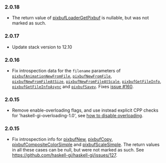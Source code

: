 ### 2.0.18

+ The return value of [pixbufLoaderGetPixbuf](https://hackage.haskell.org/package/gi-gdkpixbuf-2.0.18/docs/GI-GdkPixbuf-Objects-PixbufLoader.html#v:pixbufLoaderGetPixbuf) is nullable, but was not marked as such.

### 2.0.17

+ Update stack version to 12.10

### 2.0.16

+ Fix introspection data for the `filename` parameters of [`pixbufAnimationNewFromFile`](https://hackage.haskell.org/package/gi-gdkpixbuf/docs/GI-GdkPixbuf-Objects-PixbufAnimation.html#v:pixbufAnimationNewFromFile), [`pixbufNewFromFile`](https://hackage.haskell.org/package/gi-gdkpixbuf/docs/GI-GdkPixbuf-Objects-Pixbuf.html#v:pixbufNewFromFile), [`pixbufNewFromFileAtSize`](https://hackage.haskell.org/package/gi-gdkpixbuf/docs/GI-GdkPixbuf-Objects-Pixbuf.html#v:pixbufNewFromFileAtSize), [`pixbufNewFromFileAtScale`](https://hackage.haskell.org/package/gi-gdkpixbuf/docs/GI-GdkPixbuf-Objects-Pixbuf.html#v:pixbufNewFromFileAtScale), [`pixbufGetFileInfo`](https://hackage.haskell.org/package/gi-gdkpixbuf/docs/GI-GdkPixbuf-Objects-Pixbuf.html#v:pixbufGetFileInfo), [`pixbufGetFileInfoAsync`](https://hackage.haskell.org/package/gi-gdkpixbuf/docs/GI-GdkPixbuf-Objects-Pixbuf.html#v:pixbufGetFileInfoAsync) and [`pixbufSavev`](https://hackage.haskell.org/package/gi-gdkpixbuf/docs/GI-GdkPixbuf-Objects-Pixbuf.html#v:pixbufSavev). Fixes [issue #160](https://github.com/haskell-gi/haskell-gi/issues/160).

### 2.0.15

+ Remove enable-overloading flags, and use instead explicit CPP checks for 'haskell-gi-overloading-1.0', see [how to disable overloading](https://github.com/haskell-gi/haskell-gi/wiki/Overloading\#disabling-overloading).

### 2.0.15

+ Fix introspection info for [pixbufNew](https://hackage.haskell.org/package/gi-gdkpixbuf/docs/GI-GdkPixbuf-Objects-Pixbuf.html#v:pixbufNew), [pixbufCopy](https://hackage.haskell.org/package/gi-gdkpixbuf/docs/GI-GdkPixbuf-Objects-Pixbuf.html#v:pixbufCopy), [pixbufCompositeColorSimple](https://hackage.haskell.org/package/gi-gdkpixbuf/docs/GI-GdkPixbuf-Objects-Pixbuf.html#v:pixbufCompositeColorSimple) and [pixbufScaleSimple](https://hackage.haskell.org/package/gi-gdkpixbuf/docs/GI-GdkPixbuf-Objects-Pixbuf.html#v:pixbufScaleSimple). The return values in all these cases can be null, but were not marked as such. See https://github.com/haskell-gi/haskell-gi/issues/127.
